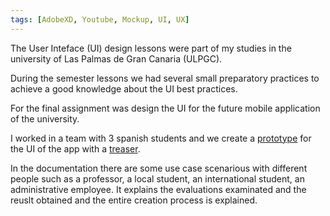 ```yaml
---
tags: [AdobeXD, Youtube, Mockup, UI, UX]
---
```


The User Inteface (UI) design lessons were part of my studies in the university of Las Palmas de Gran Canaria (ULPGC).

During the semester lessons we had several small preparatory practices to achieve a good knowledge about the UI best practices.

For the final assignment was design the UI for the future mobile application of the university.

I worked in a team with 3 spanish students and we create a [prototype](https://youtu.be/oFMNQ0rdJNg) for the UI of the app with a [treaser](https://youtu.be/l7MbmNka6PQf).

In the documentation there are some use case scenarious with different people such as a professor, a local student, an international student, an administrative employee. It explains the evaluations examinated and the reuslt obtained and the entire creation process is explained.

